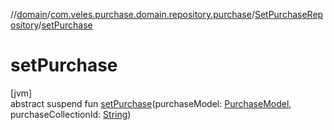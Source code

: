 //[domain](../../../index.md)/[com.veles.purchase.domain.repository.purchase](../index.md)/[SetPurchaseRepository](index.md)/[setPurchase](set-purchase.md)

# setPurchase

[jvm]\
abstract suspend fun [setPurchase](set-purchase.md)(purchaseModel: [PurchaseModel](../../com.veles.purchase.domain.model.purchase/-purchase-model/index.md), purchaseCollectionId: [String](https://kotlinlang.org/api/latest/jvm/stdlib/kotlin/-string/index.html))
